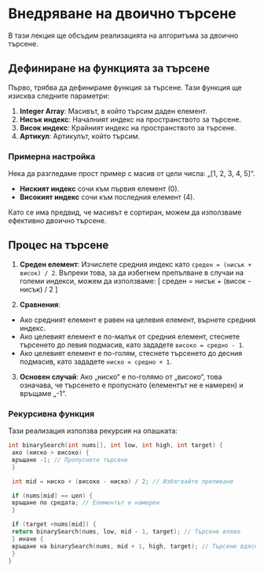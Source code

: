 # Внедряване на двоично търсене

В тази лекция ще обсъдим реализацията на алгоритъма за двоично търсене.

## Дефиниране на функцията за търсене

Първо, трябва да дефинираме функция за търсене. Тази функция ще изисква следните параметри:

1. **Integer Array**: Масивът, в който търсим даден елемент.
2. **Нисък индекс**: Началният индекс на пространството за търсене.
3. **Висок индекс**: Крайният индекс на пространството за търсене.
4. **Артикул**: Артикулът, който търсим.

### Примерна настройка

Нека да разгледаме прост пример с масив от цели числа: „[1, 2, 3, 4, 5]“.

- **Ниският индекс** сочи към първия елемент (0).
- **Високият индекс** сочи към последния елемент (4).

Като се има предвид, че масивът е сортиран, можем да използваме ефективно двоично търсене.

## Процес на търсене

1. **Среден елемент**: Изчислете средния индекс като `среден = (нисък + висок) / 2`. Въпреки това, за да избегнем препълване в случаи на големи индекси, можем да използваме:
 \[
 среден = нисък + (висок - нисък) / 2
 \]

2. **Сравнения**:
 - Ако средният елемент е равен на целевия елемент, върнете средния индекс.
 - Ако целевият елемент е по-малък от средния елемент, стеснете търсенето до левия подмасив, като зададете `високо = средно - 1`.
 - Ако целевият елемент е по-голям, стеснете търсенето до десния подмасив, като зададете `ниско = средно + 1`.

3. **Основен случай**: Ако „ниско“ е по-голямо от „високо“, това означава, че търсенето е пропуснато (елементът не е намерен) и връщаме „-1“.

### Рекурсивна функция

Тази реализация използва рекурсия на опашката:

```cpp
int binarySearch(int nums[], int low, int high, int target) {
 ако (ниско > високо) {
 връщане -1; // Пропуснете търсене
 }

 int mid = ниско + (високо - ниско) / 2; // Избягвайте преливане

 if (nums[mid] == цел) {
 връщане по средата; // Елементът е намерен
 }

 if (target <nums[mid]) {
 return binarySearch(nums, low, mid - 1, target); // Търсене вляво
 } иначе {
 връщане на binarySearch(nums, mid + 1, high, target); // Търсене вдясно
 }
}

